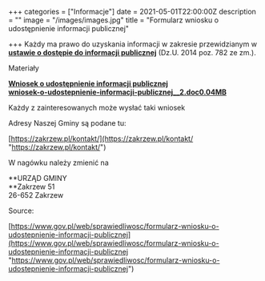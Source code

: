 +++
categories = ["Informacje"]
date = 2021-05-01T22:00:00Z
description = ""
image = "/images/images.jpg"
title = "Formularz wniosku o udostępnienie informacji publicznej"

+++
Każdy ma prawo do uzyskania informacji w zakresie przewidzianym w [**ustawie o dostępie do informacji publicznej**](http://isap.sejm.gov.pl/DetailsServlet?id=WDU20140000782) (Dz.U. 2014 poz. 782 ze zm.).

Materiały

[**Wniosek o udostępnienie informacji publicznej  
wniosek-o-udostepnienie-informacji-publicznej​_​_2.doc0.04MB**](https://www.gov.pl/attachment/15fa5e4e-23f8-4db1-a83d-3e389e76f8f3)

Każdy z zainteresowanych może wysłać taki wniosek

Adresy Naszej Gminy są podane tu:

[https://zakrzew.pl/kontakt/](https://zakrzew.pl/kontakt/ "https://zakrzew.pl/kontakt/")

W nagówku należy zmienić na 

**URZĄD GMINY  
**Zakrzew 51  
26-652 Zakrzew

Source:

[https://www.gov.pl/web/sprawiedliwosc/formularz-wniosku-o-udostepnienie-informacji-publicznej](https://www.gov.pl/web/sprawiedliwosc/formularz-wniosku-o-udostepnienie-informacji-publicznej "https://www.gov.pl/web/sprawiedliwosc/formularz-wniosku-o-udostepnienie-informacji-publicznej")